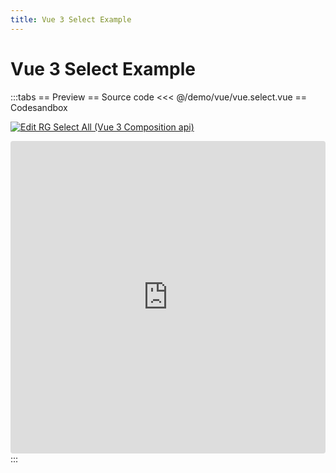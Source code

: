```yaml
---
title: Vue 3 Select Example
---
```



<script lang="ts" setup>
    import Demo from './vue.select.vue'
</script>

# Vue 3 Select Example

:::tabs
== Preview
<Demo />
== Source code
<<< @/demo/vue/vue.select.vue
== Codesandbox

[![Edit RG Select All (Vue 3 Composition api)](https://codesandbox.io/static/img/play-codesandbox.svg)](https://codesandbox.io/p/sandbox/rg-select-all-vue-3-composition-api-4myr3l)

<ClientOnly>
<iframe src="https://codesandbox.io/embed/4myr3l?view=editor&module=%2Fsrc%2FApp.vue"
     style="width:100%; height: 500px; border:0; border-radius: 4px; overflow:hidden;"
     title="RG Select All (Vue 3 Composition api)"
     allow="accelerometer; ambient-light-sensor; camera; encrypted-media; geolocation; gyroscope; hid; microphone; midi; payment; usb; vr; xr-spatial-tracking"
     sandbox="allow-forms allow-modals allow-popups allow-presentation allow-same-origin allow-scripts"
   ></iframe>
</ClientOnly>
:::
